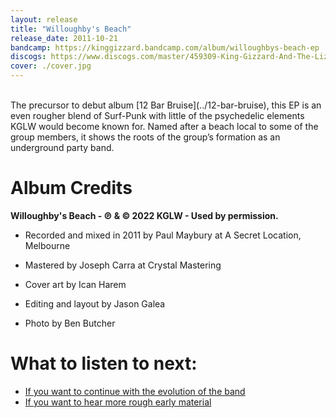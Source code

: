 ```yaml
---
layout: release
title: "Willoughby's Beach"
release_date: 2011-10-21
bandcamp: https://kinggizzard.bandcamp.com/album/willoughbys-beach-ep
discogs: https://www.discogs.com/master/459309-King-Gizzard-And-The-Lizard-Wizard-Willoughbys-Beach
cover: ./cover.jpg
---
```

<br>
The precursor to debut album [12 Bar Bruise](../12-bar-bruise), this EP is an even rougher blend of Surf-Punk with little of the psychedelic elements KGLW would become known for. Named after a beach local to some of the group members, it shows the roots of the group’s formation as an underground party band.

# Album Credits

**Willoughby's Beach - ℗ & © 2022 KGLW - Used by permission.**

* Recorded and mixed in 2011 by Paul Maybury at A Secret Location, Melbourne  

* Mastered by Joseph Carra at Crystal Mastering  

* Cover art by Ican Harem  

* Editing and layout by Jason Galea  

* Photo by Ben Butcher  

# What to listen to next:

*   [If you want to continue with the evolution of the band](../12-bar-bruise)
*   [If you want to hear more rough early material](../teenage-gizzard)
